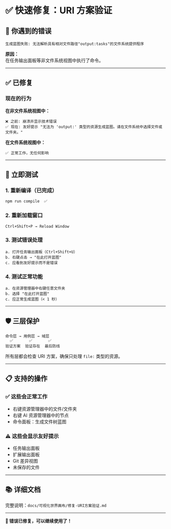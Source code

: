 # ✅ 快速修复：URI 方案验证

## 🐛 你遇到的错误

```
生成蓝图失败: 无法解析具有相对文件路径"output:tasks"的文件系统提供程序
```

**原因：**  
在任务输出面板等非文件系统视图中执行了命令。

---

## ✅ 已修复

### 现在的行为

**在非文件系统视图中：**
```
❌ 之前: 崩溃并显示技术错误
✅ 现在: 友好提示 "无法为 'output:' 类型的资源生成蓝图。请在文件系统中选择文件或文件夹。"
```

**在文件系统视图中：**
```
✅ 正常工作，无任何影响
```

---

## 🚀 立即测试

### 1. 重新编译（已完成）
```bash
npm run compile  ✅
```

### 2. 重新加载窗口
```
Ctrl+Shift+P → Reload Window
```

### 3. 测试错误处理
```
a. 打开任务输出面板（Ctrl+Shift+U）
b. 右键点击 → "在此打开蓝图"
c. 应看到友好提示而不是错误
```

### 4. 测试正常功能
```
a. 在资源管理器中右键任意文件夹
b. 选择 "在此打开蓝图"
c. 应正常生成蓝图（< 1 秒）
```

---

## 🛡️ 三层保护

```
命令层 → 用例层 → 域层
  ✅       ✅       ✅
验证方案  验证存在  最后防线
```

所有层都会检查 URI 方案，确保只处理 `file:` 类型的资源。

---

## 📋 支持的操作

### ✅ 这些会正常工作
- 右键资源管理器中的文件/文件夹
- 右键 AI 资源管理器中的节点
- 命令面板：生成文件树蓝图

### ⚠️ 这些会显示友好提示
- 任务输出面板
- 扩展输出面板
- Git 差异视图
- 未保存的文件

---

## 📚 详细文档

完整说明：`docs/可视化世界画布/修复-URI方案验证.md`

---

**🎉 错误已修复，可以继续使用了！**
